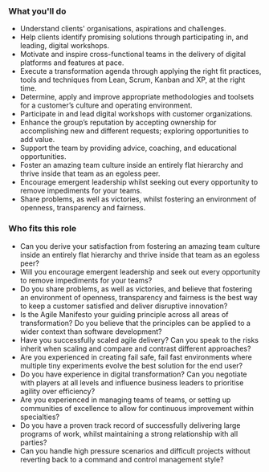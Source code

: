 ### What you'll do
* Understand clients' organisations, aspirations and challenges.
* Help clients identify promising solutions through participating in, and leading, digital workshops.
* Motivate and inspire cross-functional teams in the delivery of digital platforms and features at pace.
* Execute a transformation agenda through applying the right fit practices, tools and techniques from Lean, Scrum, Kanban and XP, at the right time.
* Determine, apply and improve appropriate methodologies and toolsets for a customer’s culture and operating environment.
* Participate in and lead digital workshops with customer organizations.
* Enhance the group’s reputation by accepting ownership for accomplishing new and different requests; exploring opportunities to add value.
* Support the team by providing advice, coaching, and educational opportunities.
* Foster an amazing team culture inside an entirely flat hierarchy and thrive inside that team as an egoless peer.
* Encourage emergent leadership whilst seeking out every opportunity to remove impediments for your teams.
* Share problems, as well as victories, whilst fostering an environment of openness, transparency and fairness.


### Who fits this role
* Can you derive your satisfaction from fostering an amazing team culture inside an entirely flat hierarchy and thrive inside that team as an egoless peer?
* Will you encourage emergent leadership and seek out every opportunity to remove impediments for your teams?
* Do you share problems, as well as victories, and believe that fostering an environment of openness, transparency and fairness is the best way to keep a customer satisfied and deliver disruptive innovation?
* Is the Agile Manifesto your guiding principle across all areas of transformation? Do you believe that the principles can be applied to a wider context than software development?
* Have you successfully scaled agile delivery? Can you speak to the risks inherit when scaling and compare and contrast different approaches?
* Are you experienced in creating fail safe, fail fast environments where multiple tiny experiments evolve the best solution for the end user?
* Do you have experience in digital transformation? Can you negotiate with players at all levels and influence business leaders to prioritise agility over efficiency?
* Are you experienced in managing teams of teams, or setting up communities of excellence to allow for continuous improvement within specialties?
* Do you have a proven track record of successfully delivering large programs of work, whilst maintaining a strong relationship with all parties?
* Can you handle high pressure scenarios and difficult projects without reverting back to a command and control management style?
